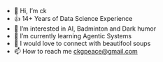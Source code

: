 - 👋 Hi, I’m ck 
- 👍 14+ Years of Data Science Experience
- 👀 I’m interested in AI, Badminton and Dark humor
- 🌱 I’m currently learning Agentic Systems
- 💞️ I would love to connect with beautifool soups
- 📫 How to reach me ckgpeace@gmail.com

<!---
ck1729/ck1729 is a ✨ special ✨ repository because its `README.md` (this file) appears on your GitHub profile.
You can click the Preview link to take a look at your changes.
--->
